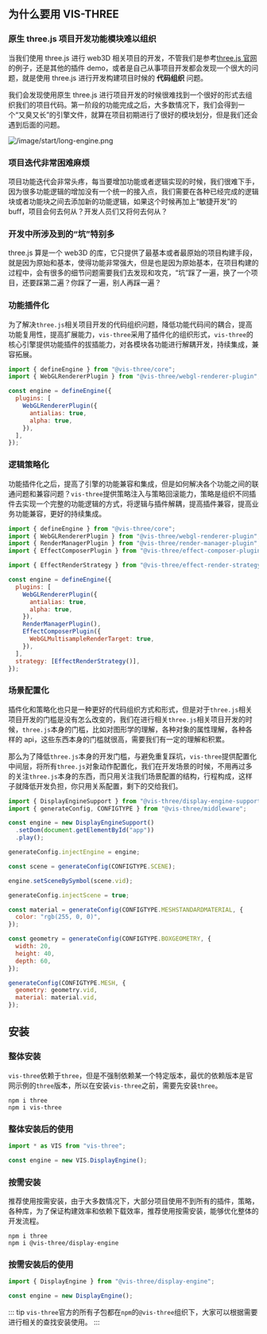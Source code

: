 ## 为什么要用 VIS-THREE

### 原生 three.js 项目开发功能模块难以组织

当我们使用 three.js 进行 web3D 相关项目的开发，不管我们是参考[three.js 官网](https://threejs.org/)的例子，还是其他的插件 demo，或者是自己从事项目开发都会发现一个很大的问题，就是使用 three.js 进行开发构建项目时候的 **代码组织** 问题。

我们会发现使用原生 three.js 进行项目开发的时候很难找到一个很好的形式去组织我们的项目代码。第一阶段的功能完成之后，大多数情况下，我们会得到一个“又臭又长”的引擎文件，就算在项目初期进行了很好的模块划分，但是我们还会遇到后面的问题。

![/image/start/long-engine.png](/image/start/long-engine.png)

### 项目迭代非常困难麻烦

项目功能迭代会非常头疼，每当要增加功能或者逻辑实现的时候，我们很难下手，因为很多功能逻辑的增加没有一个统一的接入点，我们需要在各种已经完成的逻辑块或者功能块之间去添加新的功能逻辑，如果这个时候再加上“敏捷开发”的 buff，项目会何去何从？开发人员们又将何去何从？

### 开发中所涉及到的“坑”特别多

three.js 算是一个 web3D 的库，它只提供了最基本或者最原始的项目构建手段，就是因为原始和基本，使得功能非常强大，但是也是因为原始基本，在项目构建的过程中，会有很多的细节问题需要我们去发现和攻克，“坑”踩了一遍，换了一个项目，还要踩第二遍？你踩了一遍，别人再踩一遍？

### 功能插件化

为了解决`three.js`相关项目开发的代码组织问题，降低功能代码间的耦合，提高功能复用性，提高扩展能力，`vis-three`采用了插件化的组织形式，`vis-three`的核心引擎提供功能插件的拔插能力，对各模块各功能进行解耦开发，持续集成，兼容拓展。

```js
import { defineEngine } from "@vis-three/core";
import { WebGLRendererPlugin } from "@vis-three/webgl-renderer-plugin";

const engine = defineEngine({
  plugins: [
    WebGLRendererPlugin({
      antialias: true,
      alpha: true,
    }),
  ],
});
```

### 逻辑策略化

功能插件化之后，提高了引擎的功能兼容和集成，但是如何解决各个功能之间的联通问题和兼容问题？`vis-three`提供策略注入与策略回滚能力，策略是组织不同插件去实现一个完整的功能逻辑的方式，将逻辑与插件解耦，提高插件兼容，提高业务功能兼容，更好的持续集成。

```js
import { defineEngine } from "@vis-three/core";
import { WebGLRendererPlugin } from "@vis-three/webgl-renderer-plugin";
import { RenderManagerPlugin } from "@vis-three/render-manager-plugin";
import { EffectComposerPlugin } from "@vis-three/effect-composer-plugin";

import { EffectRenderStrategy } from "@vis-three/effect-render-strategy";

const engine = defineEngine({
  plugins: [
    WebGLRendererPlugin({
      antialias: true,
      alpha: true,
    }),
    RenderManagerPlugin(),
    EffectComposerPlugin({
      WebGLMultisampleRenderTarget: true,
    }),
  ],
  strategy: [EffectRenderStrategy()],
});
```

### 场景配置化

插件化和策略化也只是一种更好的代码组织方式和形式，但是对于`three.js`相关项目开发的门槛是没有怎么改变的，我们在进行相关`three.js`相关项目开发的时候，`three.js`本身的门槛，比如对图形学的理解，各种对象的属性理解，各种各样的 api，这些东西本身的门槛就很高，需要我们有一定的理解和积累。

那么为了降低`three.js`本身的开发门槛，与避免重复踩坑，`vis-three`提供配置化中间层，将所有`three.js`对象动作配置化，我们在开发场景的时候，不用再过多的关注`three.js`本身的东西，而只用关注我们场景配置的结构，行程构成，这样子就降低开发负担，你只用关系配置，剩下的交给我们。

```js
import { DisplayEngineSupport } from "@vis-three/display-engine-support";
import { generateConfig, CONFIGTYPE } from "@vis-three/middleware";

const engine = new DisplayEngineSupport()
  .setDom(document.getElementById("app"))
  .play();

generateConfig.injectEngine = engine;

const scene = generateConfig(CONFIGTYPE.SCENE);

engine.setSceneBySymbol(scene.vid);

generateConfig.injectScene = true;

const material = generateConfig(CONFIGTYPE.MESHSTANDARDMATERIAL, {
  color: "rgb(255, 0, 0)",
});

const geometry = generateConfig(CONFIGTYPE.BOXGEOMETRY, {
  width: 20,
  height: 40,
  depth: 60,
});

generateConfig(CONFIGTYPE.MESH, {
  geometry: geometry.vid,
  material: material.vid,
});
```

## 安装

### 整体安装

`vis-three`依赖于`three`，但是不强制依赖某一个特定版本，最优的依赖版本是官网示例的`three`版本，所以在安装`vis-three`之前，需要先安装`three`。

```
npm i three
npm i vis-three
```

### 整体安装后的使用

```js
import * as VIS from "vis-three";

const engine = new VIS.DisplayEngine();
```

### 按需安装

推荐使用按需安装，由于大多数情况下，大部分项目使用不到所有的插件，策略，各种库，为了保证构建效率和依赖下载效率，推荐使用按需安装，能够优化整体的开发流程。

```
npm i three
npm i @vis-three/display-engine
```

### 按需安装后的使用

```js
import { DisplayEngine } from "@vis-three/display-engine";

const engine = new DisplayEngine();
```

::: tip
`vis-three`官方的所有子包都在`npm`的`@vis-three`组织下，大家可以根据需要进行相关的查找安装使用。
:::
